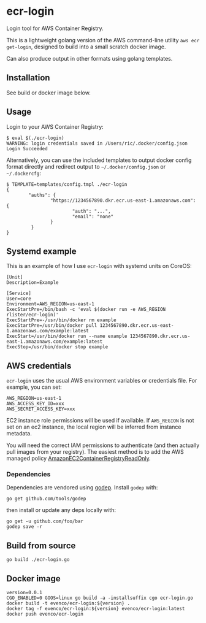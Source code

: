# ecr-login

Login tool for AWS Container Registry.

This is a lightweight golang version of the AWS command-line utility
`aws ecr get-login`, designed to build into a small scratch docker
image.

Can also produce output in other formats using golang templates.

## Installation

See build or docker image below.

## Usage

Login to your AWS Container Registry:

```
$ eval $(./ecr-login)
WARNING: login credentials saved in /Users/ric/.docker/config.json
Login Succeeded
```

Alternatively, you can use the included templates to output docker
config format directly and redirect output to `~/.docker/config.json`
or `~/.dockercfg`:

```
$ TEMPLATE=templates/config.tmpl ./ecr-login
{
        "auths": {
                "https://1234567890.dkr.ecr.us-east-1.amazonaws.com": {
                        "auth": "...",
                        "email": "none"
                }
         }
}
```

## Systemd example

This is an example of how I use `ecr-login` with systemd units on
CoreOS:

```
[Unit]
Description=Example

[Service]
User=core
Environment=AWS_REGION=us-east-1
ExecStartPre=/bin/bash -c 'eval $(docker run -e AWS_REGION rlister/ecr-login)'
ExecStartPre=-/usr/bin/docker rm example
ExecStartPre=/usr/bin/docker pull 1234567890.dkr.ecr.us-east-1.amazonaws.com/example:latest
ExecStart=/usr/bin/docker run --name example 1234567890.dkr.ecr.us-east-1.amazonaws.com/example:latest
ExecStop=/usr/bin/docker stop example
```

## AWS credentials

`ecr-login` uses the usual AWS environment variables or credentials
file. For example, you can set:

```
AWS_REGION=us-east-1
AWS_ACCESS_KEY_ID=xxx
AWS_SECRET_ACCESS_KEY=xxx
```

EC2 instance role permissions will be used if available. If `AWS_REGION`
is not set on an ec2 instance, the local region will be inferred from
instance metadata.

You will need the correct IAM permissions to authenticate (and then
actually pull images from your registry). The easiest method is to add
the AWS managed policy
[AmazonEC2ContainerRegistryReadOnly](https://docs.aws.amazon.com/AmazonECS/latest/developerguide/ecr_managed_policies.html).

### Dependencies

Dependencies are vendored using
[godep](https://github.com/tools/godep). Install `godep` with:

```
go get github.com/tools/godep
```

then install or update any deps locally with:

```
go get -u github.com/foo/bar
godep save -r
```

## Build from source

```
go build ./ecr-login.go
```

## Docker image

```
version=0.0.1
CGO_ENABLED=0 GOOS=linux go build -a -installsuffix cgo ecr-login.go
docker build -t evenco/ecr-login:${version} .
docker tag -f evenco/ecr-login:${version} evenco/ecr-login:latest
docker push evenco/ecr-login
```
